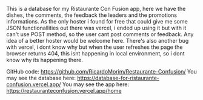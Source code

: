 This is a database for my Ristaurante Con Fusion app, here we have the dishes, the comments, the feedback the leaders and the promotions informations. 
As the only hoster i found for free that could give me some JSON functionallities out there was vercel, i ended up using it but with it can't use POST method, so the user cant post comments or feedback. Any idea of a better hoster would be welcome here.
There's also another bug with vercel, i dont know why but when the user refreshes the page the browser returns 404, this isnt happening in local environment, so i dont know why its happening there. 

GitHub code: https://github.com/RicardoMorim/Restaurante-Confusion/
You may see the database here: https://database-for-ristaurante-confusion.vercel.app/
You may see the app here: https://restauranteconfusion.vercel.app/home 
